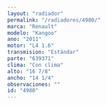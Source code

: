 ```yaml
---
layout: "radiador"
permalink: "/radiadores/4980/"
marca: "Renault"
modelo: "Kangoo"
ano: "2011"
motor: "L4 1.6"
transmision: "Estándar"
parte: "639371"
clima: "Con clima"
alto: "16 7/8"
ancho: "14 1/4"
observaciones: ""
id: "4980"
---
```


